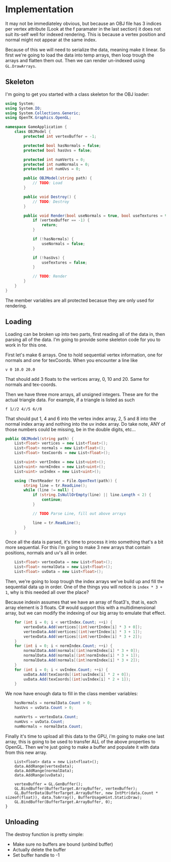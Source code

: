 # Implementation

It may not be immediateley obvious, but because an OBJ file has 3 indices per vertex attribute (Look at the f paramater in the last section) it does not suit its-self well for indexed rendering. This is because a vertex position and normal might not appear at the same index.

Because of this we will need to serialize the data, meaning make it linear. So first we're going to load the data into temp arrays, then loop trough the arrays and flatten them out. Then we can render un-indexed using ```GL.DrawArrays```.

## Skeleton
I'm going to get you started with a class skeleton for the OBJ loader:

```cs
using System;
using System.IO;
using System.Collections.Generic;
using OpenTK.Graphics.OpenGL;

namespace GameApplication {
    class OBJModel {
        protected int vertexBuffer = -1;

        protected bool hasNormals = false;
        protected bool hasUvs = false;

        protected int numVerts = 0;
        protected int numNormals = 0;
        protected int numUvs = 0;

        public OBJModel(string path) {
            // TODO: Load
        }

        public void Destroy() {
            // TODO: Destroy
        }

        public void Render(bool useNormals = true, bool useTextures = true) {
            if (vertexBuffer == -1) {
                return;
            }

            if (!hasNormals) {
                useNormals = false;
            }

            if (!hasUvs) {
                useTextures = false;
            }

            // TODO: Render
        }
    }
}
```

The member variables are all protected becasue they are only used for rendering.

## Loading

Loading can be broken up into two parts, first reading all of the data in, then parsing all of the data. I'm going to provide some skeleton code for you to work in for this one.

First let's make 6 arrays. One to hold sequential vertex information, one for normals and one for texCoords. When you encounter a line like

```
v 0 10.0 20.0
```

That should add 3 floats to the vertices array, 0, 10 and 20. Same for normals and tex-coords. 

Then we have three more arrays, all unsigned integers. These are for the actual triangle data. For example, if a triangle is listed as such

```
f 1//2 4//5 6//8
```

That should put 1, 4 and 6 into the vertex index array, 2, 5 and 8 into the normal index array and nothing into the uv index array. Do take note, ANY of those numbers could be missing, be in the double digits, etc...

```cs
public OBJModel(string path) {
    List<float> vertices = new List<float>();
    List<float> normals = new List<float>();
    List<float> texCoords = new List<float>();

    List<uint> vertIndex = new List<uint>();
    List<uint> normIndex = new List<uint>();
    List<uint> uvIndex = new List<uint>();

    using (TextReader tr = File.OpenText(path)) {
        string line = tr.ReadLine();
        while (line != null) {
            if (string.IsNullOrEmpty(line) || line.Length < 2) {
                continue;
            }

            // TODO Parse Line, fill out above arrays

            line = tr.ReadLine();
        }
    }
```

Once all the data is parsed, it's time to process it into something that's a bit more sequential. For this i'm going to make 3 new arrays that contain positions, normals and uv's all in order.

```cs
    List<float> vertexData = new List<float>();
    List<float> normalData = new List<float>();
    List<float> uvData = new List<float>();
```
  
  Then, we're going to loop trough the index arrays we've build up and fill the sequential data up in order. One of the things you will notice is ```index * 3 + 1```, why is this needed all over the place? 
  
  Because indexin assumes that we have an array of float3's, that is, each array element is 3 floats. C# would support this with a multidimensional array, but we can modify the indexing of our big array to emulate that effect. 
  
```cs
    for (int i = 0; i < vertIndex.Count; ++i) {
        vertexData.Add(vertices[(int)vertIndex[i] * 3 + 0]);
        vertexData.Add(vertices[(int)vertIndex[i] * 3 + 1]);
        vertexData.Add(vertices[(int)vertIndex[i] * 3 + 2]);
    }
    for (int i = 0; i < normIndex.Count; ++i) {
        normalData.Add(normals[(int)normIndex[i] * 3 + 0]);
        normalData.Add(normals[(int)normIndex[i] * 3 + 1]);
        normalData.Add(normals[(int)normIndex[i] * 3 + 2]);
    }
    for (int i = 0; i < uvIndex.Count; ++i) {
        uvData.Add(texCoords[(int)uvIndex[i] * 2 + 0]);
        uvData.Add(texCoords[(int)uvIndex[i] * 2 + 1]);
    }
```

We now have enough data to fill in the class member variables:

```cs
    hasNormals = normalData.Count > 0;
    hasUvs = uvData.Count > 0;

    numVerts = vertexData.Count;
    numUvs = uvData.Count;
    numNormals = normalData.Count;

```

Finally it's time to upload all this data to the GPU, i'm going to make one last array, this is going to be used to transfer ALL of the above properties to OpenGL. Then we're just going to make a buffer and populate it with data from this new array.

```
    List<float> data = new List<float>();
    data.AddRange(vertexData);
    data.AddRange(normalData);
    data.AddRange(uvData);

    vertexBuffer = GL.GenBuffer();
    GL.BindBuffer(BufferTarget.ArrayBuffer, vertexBuffer);
    GL.BufferData(BufferTarget.ArrayBuffer, new IntPtr(data.Count * sizeof(float)), data.ToArray(), BufferUsageHint.StaticDraw);
    GL.BindBuffer(BufferTarget.ArrayBuffer, 0);
}
```

## Unloading

The destroy function is pretty simple:

* Make sure no buffers are bound (unbind buffer)
* Actually delete the buffer
* Set buffer handle to -1